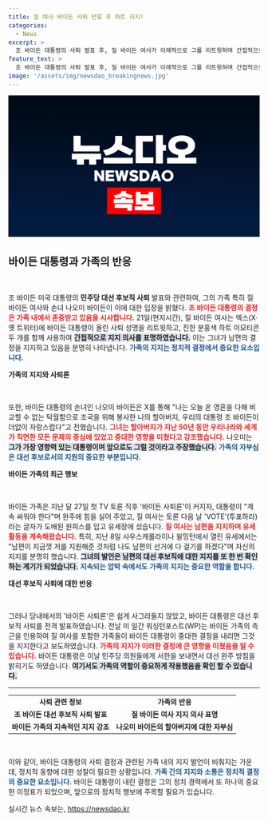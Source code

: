 ```yaml
---
title: 질 여사 바이든 사퇴 만류 후 하트 지지!
categories:
  - News
excerpt: >
  조 바이든 대통령의 사퇴 발표 후, 질 바이든 여사가 이례적으로 그를 리트윗하며 간접적으로 지지를 표명했습니다. 가족들의 지지 속에서도 당내 사퇴 압력이 여전한 가운데, 과연 바이든의 정치적 미래는 어떻게 될까요? 클릭해서 자세한 내용을 확인하세요!
feature_text: >
  조 바이든 대통령의 사퇴 발표 후, 질 바이든 여사가 이례적으로 그를 리트윗하며 간접적으로 지지를 표명했습니다. 가족들의 지지 속에서도 당내 사퇴 압력이 여전한 가운데, 과연 바이든의 정치적 미래는 어떻게 될까요? 클릭해서 자세한 내용을 확인하세요!
image: '/assets/img/newsdao_breakingnews.jpg'
---
```


<p><img src="/assets/img/newsdao_breakingnews.jpg" alt="ontimetimes 속보" /></p>

<h2 data-ke-size="size26">바이든 대통령과 가족의 반응</h2>

<p data-ke-size="size16">&nbsp;</p>

<p>조 바이든 미국 대통령의 <b>민주당 대선 후보직 사퇴</b> 발표와 관련하여, 그의 가족 특히 질 바이든 여사와 손녀 나오미 바이든이 이에 대한 입장을 밝혔다. <b><span style="color: #ee2323;">조 바이든 대통령의 결정은 가족 내에서 존중받고 있음을 시사합니다.</span></b> 21일(현지시간), 질 바이든 여사는 엑스(X·옛 트위터)에 바이든 대통령이 올린 사퇴 성명을 리트윗하고, 진한 분홍색 하트 이모티콘 두 개를 함께 사용하여 <b><span style="background-color: #21538527;">간접적으로 지지 의사를 표명하였습니다.</span></b> 이는 그녀가 남편의 결정을 지지하고 있음을 분명히 나타냅니다. <b><span style="color: #1a5490;">가족의 지지는 정치적 결정에서 중요한 요소입니다.</span></b></p>

<p><b>가족의 지지와 사퇴론</b></p>

<p data-ke-size="size16">&nbsp;</p>

<p>또한, 바이든 대통령의 손녀인 나오미 바이든은 X를 통해 "나는 오늘 온 영혼을 다해 비교할 수 없는 탁월함으로 조국을 위해 봉사한 나의 할아버지, 우리의 대통령 조 바이든이 더없이 자랑스럽다"고 전했습니다. <b><span style="color: #ee2323;">그녀는 할아버지가 지난 50년 동안 우리나라와 세계가 직면한 모든 문제의 중심에 있었고 중대한 영향을 미쳤다고 강조했습니다.</span></b> 나오미는 <b><span style="background-color: #21538527;">그가 가장 영향력 있는 대통령이며 앞으로도 그럴 것이라고 주장했습니다.</span></b> <b><span style="color: #1a5490;">가족의 자부심은 대선 후보로서의 지원의 중요한 부분입니다.</span></b></p>

<p><b>바이든 가족의 최근 행보</b></p>

<p data-ke-size="size16">&nbsp;</p>

<p>바이든 가족은 지난 달 27일 첫 TV 토론 직후 '바이든 사퇴론'이 커지자, 대통령이 "계속 싸워야 한다"며 완주에 힘을 실어 주었고, 질 여사는 토론 다음 날 'VOTE'(투표하라)라는 글자가 도배된 원피스를 입고 유세장에 섰습니다. <b><span style="color: #ee2323;">질 여사는 남편을 지지하며 유세 활동을 계속해왔습니다.</span></b> 특히, 지난 8일 사우스캐롤라이나 윌밍턴에서 열린 유세에서는 "남편이 지금껏 저를 지원해준 것처럼 나도 남편의 선거에 다 걸기를 하겠다"며 자신의 지지를 분명히 했습니다. <b><span style="background-color: #21538527;">그녀의 발언은 남편의 대선 후보직에 대한 지지를 또 한 번 확인하는 계기가 되었습니다.</span></b> <b><span style="color: #1a5490;">지속되는 압박 속에서도 가족의 지지는 중요한 역할을 합니다.</span></b></p>

<p><b>대선 후보직 사퇴에 대한 반응</b></p>

<p data-ke-size="size16">&nbsp;</p>

<p>그러나 당내에서의 '바이든 사퇴론'은 쉽게 사그라들지 않았고, 바이든 대통령은 대선 후보직 사퇴를 전격 발표하였습니다. 전날 미 일간 워싱턴포스트(WP)는 바이든 가족의 측근을 인용하여 질 여사를 포함한 가족들이 바이든 대통령이 중대한 결정을 내리면 그것을 지지한다고 보도하였습니다. <b><span style="color: #ee2323;">가족의 지지가 이러한 결정에 큰 영향을 미쳤음을 알 수 있습니다.</span></b> 바이든 대통령은 이날 민주당 의원들에게 서한을 보내면서 대선 완주 방침을 밝히기도 하였습니다. <b><span style="background-color: #21538527;">여기서도 가족의 역할이 중요하게 작용했음을 확인 할 수 있습니다.</span></b></p>

<hr>

<table style="width: 100%;">
    <tr>
        <td style="text-align: center; height: 17px;"><b>사퇴 관련 정보</b></td>
        <td style="text-align: center; height: 17px;"><b>가족의 반응</b></td>
    </tr>
    <tr>
        <td style="text-align: center; height: 17px;"><b>조 바이든 대선 후보직 사퇴 발표</b></td>
        <td style="text-align: center; height: 17px;"><b>질 바이든 여사 지지 의사 표명</b></td>
    </tr>
    <tr>
        <td style="text-align: center; height: 17px;"><b>바이든 가족의 지속적인 지지 강조</b></td>
        <td style="text-align: center; height: 17px;"><b>나오미 바이든의 할아버지에 대한 자부심</b></td>
    </tr>
</table>

<p data-ke-size="size16">&nbsp;</p>

<p>이와 같이, 바이든 대통령의 사퇴 결정과 관련된 가족 내의 지지 발언이 비춰지는 가운데, 정치적 동향에 대한 성찰이 필요한 상황입니다. <b><span style="color: #1a5490;">가족 간의 지지와 소통은 정치적 결정의 중요한 요소입니다.</span></b> 바이든 대통령이 내린 결정은 그의 정치 경력에서 또 하나의 중요한 이정표가 되었으며, 앞으로의 정치적 행보에 주목할 필요가 있습니다.</p>
실시간 뉴스 속보는, <a href="https://newsdao.kr" rel="dofollow">https://newsdao.kr</a>


